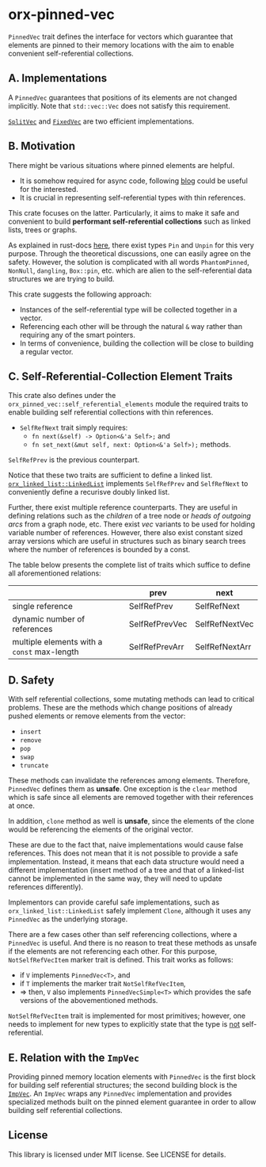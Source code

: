# orx-pinned-vec

`PinnedVec` trait defines the interface for vectors which guarantee that elements are pinned to their memory locations with the aim to enable convenient self-referential collections.

## A. Implementations

A `PinnedVec` guarantees that positions of its elements are not changed implicitly. Note that `std::vec::Vec` does not satisfy this requirement.

[`SplitVec`](https://crates.io/crates/orx-split-vec) and [`FixedVec`](https://crates.io/crates/orx-fixed-vec) are two efficient implementations.

## B. Motivation

There might be various situations where pinned elements are helpful.

* It is somehow required for async code, following [blog](https://blog.cloudflare.com/pin-and-unpin-in-rust) could be useful for the interested.
* It is crucial in representing self-referential types with thin references.

This crate focuses on the latter. Particularly, it aims to make it safe and convenient to build **performant self-referential collections** such as linked lists, trees or graphs.

As explained in rust-docs [here](https://doc.rust-lang.org/std/pin/index.html), there exist types `Pin` and `Unpin` for this very purpose. Through the theoretical discussions, one can easily agree on the safety. However, the solution is complicated with all words `PhantomPinned`, `NonNull`, `dangling`, `Box::pin`, etc. which are alien to the self-referential data structures we are trying to build.

This crate suggests the following approach:

* Instances of the self-referential type will be collected together in a vector.
* Referencing each other will be through the natural `&` way rather than requiring any of the smart pointers.
* In terms of convenience, building the collection will be close to building a regular vector.

## C. Self-Referential-Collection Element Traits

This crate also defines under the `orx_pinned_vec::self_referential_elements` module the required traits to enable building self referential collections with thin references.

* `SelfRefNext` trait simply requires:
  * `fn next(&self) -> Option<&'a Self>;` and
  * `fn set_next(&mut self, next: Option<&'a Self>);` methods.

`SelfRefPrev` is the previous counterpart.

Notice that these two traits are sufficient to define a linked list. [`orx_linked_list::LinkedList`](https://crates.io/crates/orx-linked-list) implements `SelfRefPrev` and `SelfRefNext` to conveniently define a recurisve doubly linked list.

Further, there exist multiple reference counterparts. They are useful in defining relations such as the *children* of a tree node or *heads of outgoing arcs* from a graph node, etc. There exist *vec* variants to be used for holding variable number of references. However, there also exist constant sized array versions which are useful in structures such as binary search trees where the number of references is bounded by a const.

The table below presents the complete list of traits which suffice to define all aforementioned relations:

|                                             | prev           | next           |
|---------------------------------------------|----------------|----------------|
| single reference                            | SelfRefPrev    | SelfRefNext    |
| dynamic number of references                | SelfRefPrevVec | SelfRefNextVec |
| multiple elements with a `const` max-length | SelfRefPrevArr | SelfRefNextArr |

## D. Safety

With self referential collections, some mutating methods can lead to critical problems. These are the methods which change positions of already pushed elements or remove elements from the vector:

* `insert`
* `remove`
* `pop`
* `swap`
* `truncate`

These methods can invalidate the references among elements. Therefore, `PinnedVec` defines them as **unsafe**. One exception is the `clear` method which is safe since all elements are removed together with their references at once.

In addition, `clone` method as well is **unsafe**, since the elements of the clone would be referencing the elements of the original vector.

These are due to the fact that, naive implementations would cause false references. This does not mean that it is not possible to provide a safe implementation. Instead, it means that each data structure would need a different implementation (insert method of a tree and that of a linked-list cannot be implemented in the same way, they will need to update references differently).

Implementors can provide careful safe implementations, such as `orx_linked_list::LinkedList` safely implement `Clone`, although it uses any `PinnedVec` as the underlying storage.

There are a few cases other than self referencing collections, where a `PinnedVec` is useful. And there is no reason to treat these methods as unsafe if the elements are not referencing each other. For this purpose, `NotSelfRefVecItem` marker trait is defined. This trait works as follows:

* if `V` implements `PinnedVec<T>`, and
* if `T` implements the marker trait `NotSelfRefVecItem`,
* => then, `V` also implements `PinnedVecSimple<T>` which provides the safe versions of the abovementioned methods.

`NotSelfRefVecItem` trait is implemented for most primitives; however, one needs to implement for new types to explicitly state that the type is <ins>not</ins> self-referential.

## E. Relation with the `ImpVec`

Providing pinned memory location elements with `PinnedVec` is the first block for building self referential structures; the second building block is the [`ImpVec`](https://crates.io/crates/orx-imp-vec). An `ImpVec` wraps any `PinnedVec` implementation and provides specialized methods built on the pinned element guarantee in order to allow building self referential collections.

## License

This library is licensed under MIT license. See LICENSE for details.
